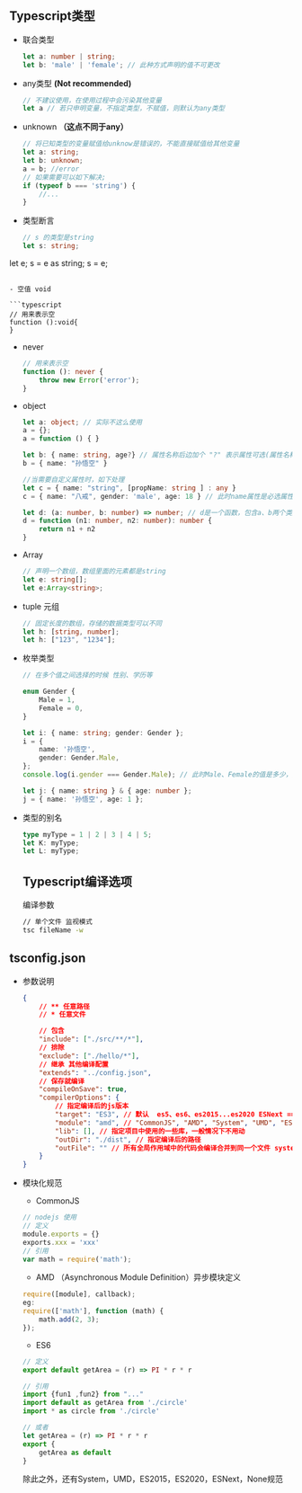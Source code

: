 ## Typescript类型

- 联合类型

  ```typescript
  let a: number | string;
  let b: 'male' | 'female'; // 此种方式声明的值不可更改
  ```

- any类型 **(Not recommended)**

  ```typescript
  // 不建议使用，在使用过程中会污染其他变量
  let a // 若只申明变量，不指定类型，不赋值，则默认为any类型
  ```

- unknown **（这点不同于any）**

  ```typescript
  // 将已知类型的变量赋值给unknow是错误的，不能直接赋值给其他变量
  let a: string;
  let b: unknown;
  a = b; //error
  // 如果需要可以如下解决;
  if (typeof b === 'string') {
      //...
  }
  ```

- 类型断言

  ```typescript
  // s 的类型是string
  let s: string;
let e;
  s = e as string;
  s = <string>e;
  ```
  
- 空值 void

  ```typescript
  // 用来表示空
  function ():void{
  }
  ```

- never

  ```typescript
  // 用来表示空
  function (): never {
      throw new Error('error');
  }
  ```

- object 

  ```typescript
  let a: object; // 实际不这么使用
  a = {};
  a = function () { }
  
  let b: { name: string, age?} // 属性名称后边加个 "?" 表示属性可选(属性名称需一一对应)
  b = { name: "孙悟空" }
  
  //当需要自定义属性时，如下处理
  let c = { name: "string", [propName: string ] : any }
  c = { name: "八戒", gender: 'male', age: 18 } // 此时name属性是必选属性
  
  let d: (a: number, b: number) => number; // d是一个函数，包含a、b两个类型为number类型的参数
  d = function (n1: number, n2: number): number {
      return n1 + n2
  }
  ```

- Array

  ```typescript
  // 声明一个数组，数组里面的元素都是string
  let e: string[]; 
  let e:Array<string>;
  ```

- tuple 元组

  ```typescript
  // 固定长度的数组，存储的数据类型可以不同
  let h: [string, number];
  let h: ["123", "1234"];
  ```

- 枚举类型

  ```typescript
  // 在多个值之间选择的时候 性别、学历等
  
  enum Gender {
      Male = 1,
      Female = 0,
  }
  
  let i: { name: string; gender: Gender };
  i = {
      name: '孙悟空',
      gender: Gender.Male,
  };
  console.log(i.gender === Gender.Male); // 此时Male、Female的值是多少，并不在意
  
  let j: { name: string } & { age: number };
  j = { name: '孙悟空', age: 1 };
  ```

- 类型的别名

  ```typescript
  type myType = 1 | 2 | 3 | 4 | 5;
  let K: myType;
  let L: myType;
  ```

  ## Typescript编译选项

  编译参数

  ```bash
  // 单个文件 监视模式
  tsc fileName -w
  ```
  
## tsconfig.json
  
- 参数说明

  ```json
  {
      // ** 任意路径
      // * 任意文件
  
      // 包含
      "include": ["./src/**/*"],
      // 排除
      "exclude": ["./hello/*"],
      // 继承 其他编译配置
      "extends": "../config.json",
      // 保存就编译
      "compileOnSave": true,
      "compilerOptions": {
          // 指定编译后的js版本
          "target": "ES3", // 默认  es5、es6、es2015...es2020 ESNext ==> 最新版本
          "module": "amd", // "CommonJS", "AMD", "System", "UMD", "ES6", "ES2015", "ES2020", "ESNext", "None".
          "lib": [], // 指定项目中使用的一些库，一般情况下不用动
          "outDir": "./dist", // 指定编译后的路径
          "outFile": "" // 所有全局作用域中的代码会编译合并到同一个文件 system、amd模块
      }
  }
  
  ```

- 模块化规范

  - CommonJS 

  ```javascript
  // nodejs 使用 
  // 定义
  module.exports = {}
  exports.xxx = 'xxx'
  // 引用
  var math = require('math');
  
  ```

  - AMD （Asynchronous Module Definition）异步模块定义

  ```javascript
  require([module], callback);
  eg:
  require(['math'], function (math) {
      math.add(2, 3);
  });
  ```

  - ES6

  ```javascript
  // 定义
  export default getArea = (r) => PI * r * r
  
  // 引用
  import {fun1 ,fun2} from "..."
  import default as getArea from './circle'
  import * as circle from './circle'
  
  // 或者
  let getArea = (r) => PI * r * r
  export {
      getArea as default
  }
  
  ```

  除此之外，还有System，UMD，ES2015，ES2020，ESNext，None规范

  